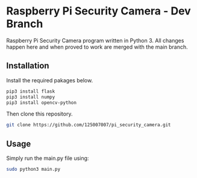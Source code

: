 # Raspberry Pi Security Camera - Dev Branch

Raspberry Pi Security Camera program written in Python 3. All changes happen here and when proved to work are merged with the main branch.

## Installation

Install the required pakages below.
```bash
pip3 install flask
pip3 install numpy
pip3 install opencv-python
```

Then clone this repository.
```bash
git clone https://github.com/125007007/pi_security_camera.git
```

## Usage

Simply run the main.py file using:
```bash 
sudo python3 main.py
``` 
